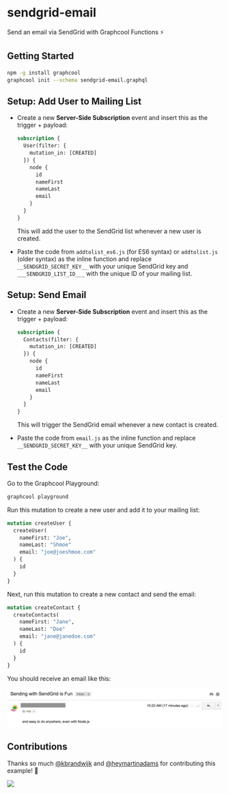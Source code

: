 # sendgrid-email

Send an email via SendGrid with Graphcool Functions ⚡️

## Getting Started

```sh
npm -g install graphcool
graphcool init --schema sendgrid-email.graphql
```

## Setup: Add User to Mailing List

* Create a new **Server-Side Subscription** event and insert this as the trigger + payload:

  ```graphql
  subscription {
    User(filter: {
      mutation_in: [CREATED]
    }) {
      node {
        id
        nameFirst
        nameLast
        email
      }
    }
  }
  ```

  This will add the user to the SendGrid list whenever a new user is created.

* Paste the code from `addtolist_es6.js` (for ES6 syntax) or `addtolist.js` (older syntax) as the inline function and replace `__SENDGRID_SECRET_KEY__` with your unique SendGrid key and `___SENDGRID_LIST_ID___` with the unique ID of your mailing list.

## Setup: Send Email

* Create a new **Server-Side Subscription** event and insert this as the trigger + payload:

  ```graphql
  subscription {
    Contacts(filter: {
      mutation_in: [CREATED]
    }) {
      node {
        id
        nameFirst
        nameLast
        email
      }
    }
  }
  ```

  This will trigger the SendGrid email whenever a new contact is created.

* Paste the code from `email.js` as the inline function and replace `__SENDGRID_SECRET_KEY__` with your unique SendGrid key.

## Test the Code

Go to the Graphcool Playground:

```sh
graphcool playground
```

Run this mutation to create a new user and add it to your mailing list:

```graphql
mutation createUser {
  createUser(
    nameFirst: "Joe",
    nameLast: "Shmoe"
    email: "joe@joeshmoe.com"
  ) {
    id
  }
}
```

Next, run this mutation to create a new contact and send the email:

```graphql
mutation createContact {
  createContacts(
    nameFirst: "Jane",
    nameLast: "Doe"
    email: "jane@janedoe.com"
  ) {
    id
  }
}
```

You should receive an email like this:

![](./email.jpg)

## Contributions

Thanks so much [@kbrandwijk](https://github.com/kbrandwijk) and [@heymartinadams](https://github.com/heymartinadams) for contributing this example! :tada:

![](http://i.imgur.com/5RHR6Ku.png)
